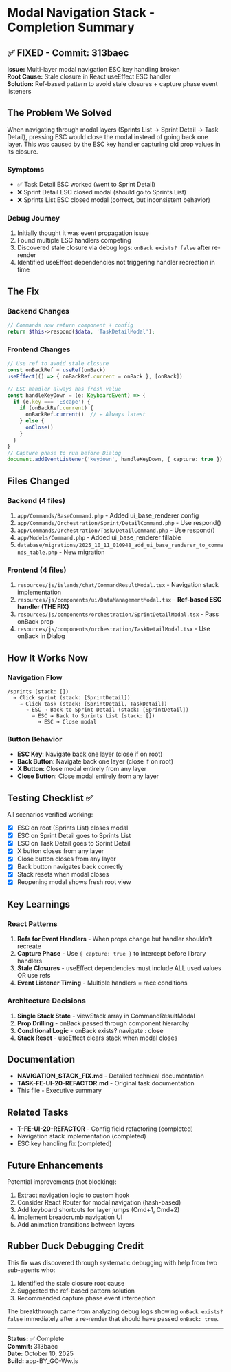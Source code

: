 # Modal Navigation Stack - Completion Summary

## ✅ FIXED - Commit: 313baec

**Issue:** Multi-layer modal navigation ESC key handling broken  
**Root Cause:** Stale closure in React useEffect ESC handler  
**Solution:** Ref-based pattern to avoid stale closures + capture phase event listeners  

## The Problem We Solved

When navigating through modal layers (Sprints List → Sprint Detail → Task Detail), pressing ESC would close the modal instead of going back one layer. This was caused by the ESC key handler capturing old prop values in its closure.

### Symptoms
- ✅ Task Detail ESC worked (went to Sprint Detail)
- ❌ Sprint Detail ESC closed modal (should go to Sprints List)  
- ❌ Sprints List ESC closed modal (correct, but inconsistent behavior)

### Debug Journey
1. Initially thought it was event propagation issue
2. Found multiple ESC handlers competing
3. Discovered stale closure via debug logs: `onBack exists? false` after re-render
4. Identified useEffect dependencies not triggering handler recreation in time

## The Fix

### Backend Changes
```php
// Commands now return component + config
return $this->respond($data, 'TaskDetailModal');
```

### Frontend Changes  
```typescript
// Use ref to avoid stale closure
const onBackRef = useRef(onBack)
useEffect(() => { onBackRef.current = onBack }, [onBack])

// ESC handler always has fresh value
const handleKeyDown = (e: KeyboardEvent) => {
  if (e.key === 'Escape') {
    if (onBackRef.current) {
      onBackRef.current()  // ← Always latest
    } else {
      onClose()
    }
  }
}
// Capture phase to run before Dialog
document.addEventListener('keydown', handleKeyDown, { capture: true })
```

## Files Changed

### Backend (4 files)
1. `app/Commands/BaseCommand.php` - Added ui_base_renderer config
2. `app/Commands/Orchestration/Sprint/DetailCommand.php` - Use respond()
3. `app/Commands/Orchestration/Task/DetailCommand.php` - Use respond()
4. `app/Models/Command.php` - Added ui_base_renderer fillable
5. `database/migrations/2025_10_11_010948_add_ui_base_renderer_to_commands_table.php` - New migration

### Frontend (4 files)
1. `resources/js/islands/chat/CommandResultModal.tsx` - Navigation stack implementation
2. `resources/js/components/ui/DataManagementModal.tsx` - **Ref-based ESC handler (THE FIX)**
3. `resources/js/components/orchestration/SprintDetailModal.tsx` - Pass onBack prop
4. `resources/js/components/orchestration/TaskDetailModal.tsx` - Use onBack in Dialog

## How It Works Now

### Navigation Flow
```
/sprints (stack: [])
  → Click sprint (stack: [SprintDetail])
    → Click task (stack: [SprintDetail, TaskDetail])
      → ESC → Back to Sprint Detail (stack: [SprintDetail])
        → ESC → Back to Sprints List (stack: [])
          → ESC → Close modal
```

### Button Behavior
- **ESC Key**: Navigate back one layer (close if on root)
- **Back Button**: Navigate back one layer (close if on root)
- **X Button**: Close modal entirely from any layer
- **Close Button**: Close modal entirely from any layer

## Testing Checklist ✅

All scenarios verified working:
- [x] ESC on root (Sprints List) closes modal
- [x] ESC on Sprint Detail goes to Sprints List
- [x] ESC on Task Detail goes to Sprint Detail  
- [x] X button closes from any layer
- [x] Close button closes from any layer
- [x] Back button navigates back correctly
- [x] Stack resets when modal closes
- [x] Reopening modal shows fresh root view

## Key Learnings

### React Patterns
1. **Refs for Event Handlers** - When props change but handler shouldn't recreate
2. **Capture Phase** - Use `{ capture: true }` to intercept before library handlers
3. **Stale Closures** - useEffect dependencies must include ALL used values OR use refs
4. **Event Listener Timing** - Multiple handlers = race conditions

### Architecture Decisions
1. **Single Stack State** - viewStack array in CommandResultModal
2. **Prop Drilling** - onBack passed through component hierarchy
3. **Conditional Logic** - onBack exists? navigate : close
4. **Stack Reset** - useEffect clears stack when modal closes

## Documentation

- **NAVIGATION_STACK_FIX.md** - Detailed technical documentation
- **TASK-FE-UI-20-REFACTOR.md** - Original task documentation
- This file - Executive summary

## Related Tasks

- **T-FE-UI-20-REFACTOR** - Config field refactoring (completed)
- Navigation stack implementation (completed)
- ESC key handling fix (completed)

## Future Enhancements

Potential improvements (not blocking):
1. Extract navigation logic to custom hook
2. Consider React Router for modal navigation (hash-based)
3. Add keyboard shortcuts for layer jumps (Cmd+1, Cmd+2)
4. Implement breadcrumb navigation UI
5. Add animation transitions between layers

## Rubber Duck Debugging Credit

This fix was discovered through systematic debugging with help from two sub-agents who:
1. Identified the stale closure root cause
2. Suggested the ref-based pattern solution
3. Recommended capture phase event interception

The breakthrough came from analyzing debug logs showing `onBack exists? false` immediately after a re-render that should have passed `onBack: true`.

---

**Status:** ✅ Complete  
**Commit:** 313baec  
**Date:** October 10, 2025  
**Build:** app-BY_GO-Ww.js
